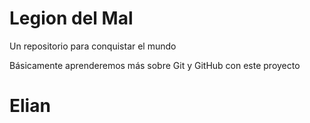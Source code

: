 # Legion del Mal
Un repositorio para conquistar el mundo

Básicamente aprenderemos más sobre Git y GitHub con este proyecto


# Elian


